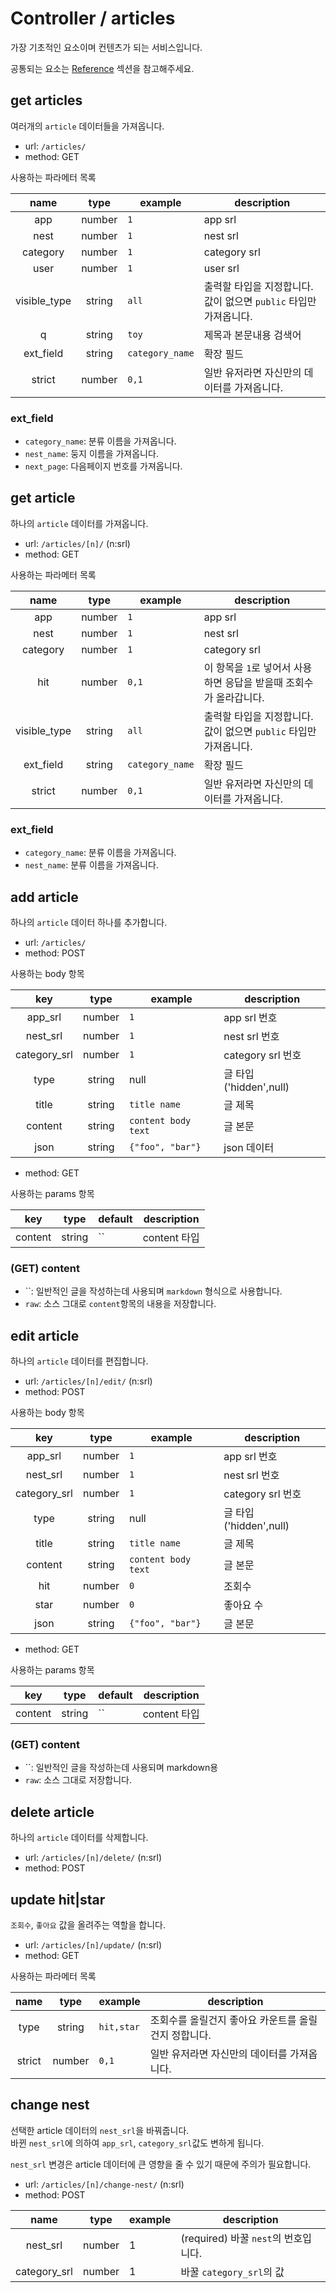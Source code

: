 # Controller / articles

가장 기초적인 요소이며 컨텐츠가 되는 서비스입니다.

공통되는 요소는 [Reference](https://github.com/redgoose-dev/goose-api/tree/master/controller#reference) 섹션을 참고해주세요.


## get articles

여러개의 `article` 데이터들을 가져옵니다.

- url: `/articles/`
- method: GET

사용하는 파라메터 목록

| name | type | example | description |
|:----:|:----:|---------|-------------|
| app | number | `1` | app srl |
| nest | number | `1` | nest srl |
| category | number | `1` | category srl |
| user | number | `1` | user srl |
| visible_type | string | `all` | 출력할 타입을 지정합니다. 값이 없으면 `public` 타입만 가져옵니다. |
| q | string | `toy` | 제목과 본문내용 검색어 |
| ext_field | string | `category_name` | 확장 필드 |
| strict | number | `0,1` | 일반 유저라면 자신만의 데이터를 가져옵니다. |

### ext_field
- `category_name`: 분류 이름을 가져옵니다.
- `nest_name`: 둥지 이름을 가져옵니다.
- `next_page`: 다음페이지 번호를 가져옵니다.


## get article

하나의 `article` 데이터를 가져옵니다.

- url: `/articles/[n]/` (n:srl)
- method: GET

사용하는 파라메터 목록

| name | type | example | description |
|:----:|:----:|---------|-------------|
| app | number | `1` | app srl |
| nest | number | `1` | nest srl |
| category | number | `1` | category srl |
| hit | number | `0,1` | 이 항목을 `1`로 넣어서 사용하면 응답을 받을때 조회수가 올라갑니다. |
| visible_type | string | `all` | 출력할 타입을 지정합니다. 값이 없으면 `public` 타입만 가져옵니다. |
| ext_field | string | `category_name` | 확장 필드 |
| strict | number | `0,1` | 일반 유저라면 자신만의 데이터를 가져옵니다. |

### ext_field
- `category_name`: 분류 이름을 가져옵니다.
- `nest_name`: 분류 이름을 가져옵니다.


## add article

하나의 `article` 데이터 하나를 추가합니다.

- url: `/articles/`
- method: POST

사용하는 body 항목

| key | type | example | description |
|:---:|:----:|---------|-------------|
| app_srl | number | `1` | app srl 번호 |
| nest_srl | number | `1` | nest srl 번호 |
| category_srl | number | `1` | category srl 번호 |
| type | string | null | 글 타입 ('hidden',null) |
| title | string | `title name` | 글 제목 |
| content | string | `content body text` | 글 본문 |
| json | string | `{"foo", "bar"}` | json 데이터 |

- method: GET

사용하는 params 항목

| key | type | default | description |
|:---:|:----:|---------|-------------|
| content | string | `` | content 타입 |

### (GET) content

- ``: 일반적인 글을 작성하는데 사용되며 `markdown` 형식으로 사용합니다.
- `raw`: 소스 그대로 `content`항목의 내용을 저장합니다.


## edit article

하나의 `article` 데이터를 편집합니다.

- url: `/articles/[n]/edit/` (n:srl)
- method: POST

사용하는 body 항목

| key | type | example | description |
|:---:|:----:|---------|-------------|
| app_srl | number | `1` | app srl 번호 |
| nest_srl | number | `1` | nest srl 번호 |
| category_srl | number | `1` | category srl 번호 |
| type | string | null | 글 타입 ('hidden',null) |
| title | string | `title name` | 글 제목 |
| content | string | `content body text` | 글 본문 |
| hit | number | `0` | 조회수 |
| star | number | `0` | 좋아요 수 |
| json | string | `{"foo", "bar"}` | 글 본문 |

- method: GET

사용하는 params 항목

| key | type | default | description |
|:---:|:----:|---------|-------------|
| content | string | `` | content 타입 |

### (GET) content

- ``: 일반적인 글을 작성하는데 사용되며 markdown용
- `raw`: 소스 그대로 저장합니다.


## delete article

하나의 `article` 데이터를 삭제합니다.

- url: `/articles/[n]/delete/` (n:srl)
- method: POST


## update hit|star

`조회수`, `좋아요` 값을 올려주는 역할을 합니다.

- url: `/articles/[n]/update/` (n:srl)
- method: GET

사용하는 파라메터 목록

| name | type | example | description |
|:----:|:----:|---------|-------------|
| type | string | `hit,star` | 조회수를 올릴건지 좋아요 카운트를 올릴건지 정합니다. |
| strict | number | `0,1` | 일반 유저라면 자신만의 데이터를 가져옵니다. |


## change nest

선택한 article 데이터의 `nest_srl`을 바꿔줍니다.  
바뀐 `nest_srl`에 의하여 `app_srl`, `category_srl`값도 변하게 됩니다.

`nest_srl` 변경은 article 데이터에 큰 영향을 줄 수 있기 때문에 주의가 필요합니다.

- url: `/articles/[n]/change-nest/` (n:srl)
- method: POST

| name | type | example | description |
|:----:|:----:|---------|-------------|
| nest_srl | number | 1 | (required) 바꿀 `nest`의 번호입니다. |
| category_srl | number | 1 | 바꿀 `category_srl`의 값 |
